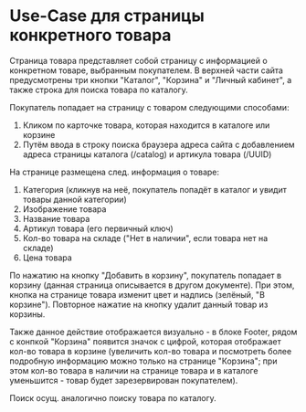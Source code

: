 # Use-Case для страницы конкретного товара

Страница товара представляет собой страницу с информацией о конкретном товаре, выбранным покупателем. В верхней части сайта предусмотрены три кнопки "Каталог", "Корзина" и "Личный кабинет", а также строка для поиска товара по каталогу.

Покупатель попадает на страницу с товаром следующими способами:
1. Кликом по карточке товара, которая находится в каталоге или корзине
2. Путём ввода в строку поиска браузера адреса сайта с добавлением адреса страницы каталога (/catalog) и артикула товара (/UUID)

На странице размещена след. информация о товаре:
1. Категория (кликнув на неё, покупатель попадёт в каталог и увидит товары данной категории)
2. Изображение товара
3. Название товара
4. Артикул товара (его первичный ключ)
4. Кол-во товара на складе ("Нет в наличии", если товара нет на складе)
5. Цена товара

По нажатию на кнопку "Добавить в корзину", покупатель попадает в корзину (данная страница описывается в другом документе). При этом, кнопка на странице товара изменит цвет и надпись (зелёный, "В корзине"). Повторное нажатие на кнопку удалит данный товар из корзины.

Также данное действие отображается визуально - в блоке Footer, рядом с конпкой "Корзина" появится значок с цифрой, которая отображает кол-во товара в корзине (увеличить кол-во товара и посмотреть более подробную информацию можно только на странице "Корзина"; при этом кол-во товара в наличии на странице товара и в каталоге уменьшится - товар будет зарезервирован покупателем).

Поиск осущ. аналогично поиску товара по каталогу.